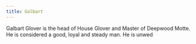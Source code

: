 ```yaml
---
title: Galbart
---
```


Galbart Glover is the head of House Glover and Master of Deepwood Motte. He is considered a good, loyal and steady man. He is unwed


